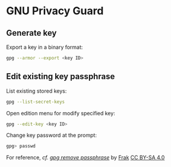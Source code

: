# GNU Privacy Guard

## Generate key

Export a key in a binary format:

```bash
gpg --armor --export <key ID>
```

## Edit existing key passphrase

List existing stored keys:

```bash
gpg --list-secret-keys
```

Open edition menu for modify specified key:

```bash
gpg --edit-key <key ID>
```

Change key password at the prompt:

```bash
gpg> passwd
```

For reference, _cf._ [_gpg remove passphrase_](https://superuser.com/a/1488214) by [Frak](https://github.com/frakman1) [CC BY-SA 4.0](https://creativecommons.org/licenses/by-sa/4.0/)
